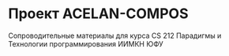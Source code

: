 ﻿# Проект ACELAN-COMPOS
Сопроводительные материалы для курса CS 212 Парадигмы и Технологии программирования ИИМКН ЮФУ

